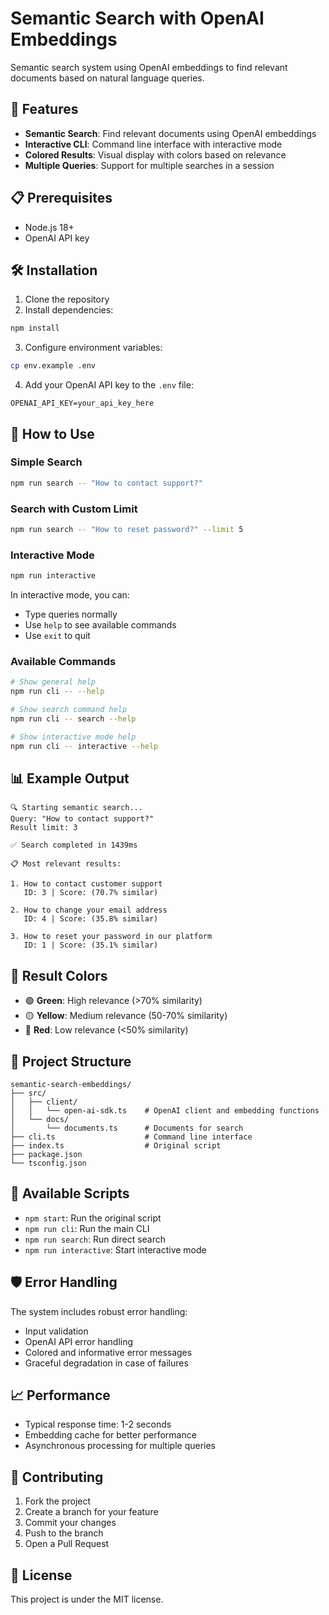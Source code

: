 # Semantic Search with OpenAI Embeddings

Semantic search system using OpenAI embeddings to find relevant documents based on natural language queries.

## 🚀 Features

- **Semantic Search**: Find relevant documents using OpenAI embeddings
- **Interactive CLI**: Command line interface with interactive mode
- **Colored Results**: Visual display with colors based on relevance
- **Multiple Queries**: Support for multiple searches in a session

## 📋 Prerequisites

- Node.js 18+
- OpenAI API key

## 🛠️ Installation

1. Clone the repository
2. Install dependencies:
```bash
npm install
```

3. Configure environment variables:
```bash
cp env.example .env
```

4. Add your OpenAI API key to the `.env` file:
```
OPENAI_API_KEY=your_api_key_here
```

## 🎯 How to Use

### Simple Search

```bash
npm run search -- "How to contact support?"
```

### Search with Custom Limit

```bash
npm run search -- "How to reset password?" --limit 5
```

### Interactive Mode

```bash
npm run interactive
```

In interactive mode, you can:
- Type queries normally
- Use `help` to see available commands
- Use `exit` to quit

### Available Commands

```bash
# Show general help
npm run cli -- --help

# Show search command help
npm run cli -- search --help

# Show interactive mode help
npm run cli -- interactive --help
```

## 📊 Example Output

```
🔍 Starting semantic search...
Query: "How to contact support?"
Result limit: 3

✅ Search completed in 1439ms

📋 Most relevant results:

1. How to contact customer support
   ID: 3 | Score: (70.7% similar)

2. How to change your email address
   ID: 4 | Score: (35.8% similar)

3. How to reset your password in our platform
   ID: 1 | Score: (35.1% similar)
```

## 🎨 Result Colors

- 🟢 **Green**: High relevance (>70% similarity)
- 🟡 **Yellow**: Medium relevance (50-70% similarity)
- 🔴 **Red**: Low relevance (<50% similarity)

## 📁 Project Structure

```
semantic-search-embeddings/
├── src/
│   ├── client/
│   │   └── open-ai-sdk.ts    # OpenAI client and embedding functions
│   └── docs/
│       └── documents.ts      # Documents for search
├── cli.ts                    # Command line interface
├── index.ts                  # Original script
├── package.json
└── tsconfig.json
```

## 🔧 Available Scripts

- `npm start`: Run the original script
- `npm run cli`: Run the main CLI
- `npm run search`: Run direct search
- `npm run interactive`: Start interactive mode

## 🛡️ Error Handling

The system includes robust error handling:
- Input validation
- OpenAI API error handling
- Colored and informative error messages
- Graceful degradation in case of failures

## 📈 Performance

- Typical response time: 1-2 seconds
- Embedding cache for better performance
- Asynchronous processing for multiple queries

## 🤝 Contributing

1. Fork the project
2. Create a branch for your feature
3. Commit your changes
4. Push to the branch
5. Open a Pull Request

## 📄 License

This project is under the MIT license.